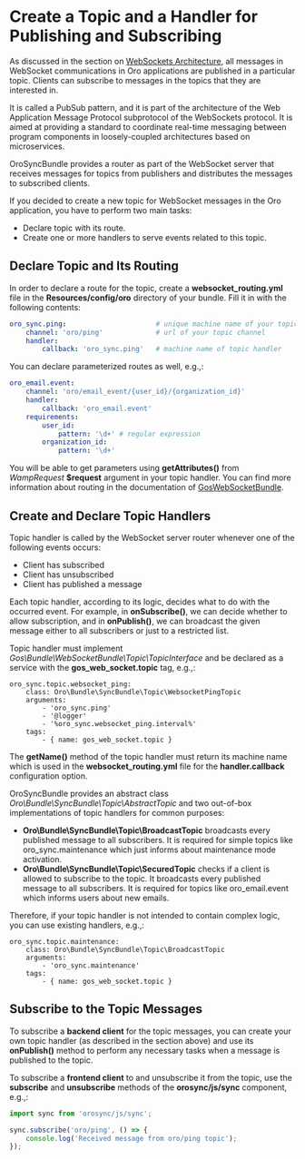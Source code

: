 <a id="dev-cookbook-system-websockets-create-topic-and-handler"></a>

# Create a Topic and a Handler for Publishing and Subscribing

As discussed in the section on [WebSockets Architecture](../index.md#dev-guide-system-websockets-architecture), all messages in WebSocket communications in Oro applications are published in a particular topic. Clients can subscribe to messages in the topics that they are interested in.

It is called a PubSub pattern, and it is part of the architecture of the Web Application Message Protocol subprotocol of the WebSockets protocol. It is aimed at providing a standard to coordinate real-time messaging between program components in loosely-coupled architectures based on microservices.

OroSyncBundle provides a router as part of the WebSocket server that receives messages for topics from publishers and distributes the messages to subscribed clients.

If you decided to create a new topic for WebSocket messages in the Oro application, you have to perform two main tasks:

* Declare topic with its route.
* Create one or more handlers to serve events related to this topic.

## Declare Topic and Its Routing

In order to declare a route for the topic, create a **websocket_routing.yml** file in the **Resources/config/oro** directory of your bundle. Fill it in with the following contents:

```yaml
oro_sync.ping:                      # unique machine name of your topic in format "%extension_alias%.topic_name"
    channel: 'oro/ping'             # url of your topic channel
    handler:
        callback: 'oro_sync.ping'   # machine name of topic handler
```

You can declare parameterized routes as well, e.g.,:

```yaml
oro_email.event:
    channel: 'oro/email_event/{user_id}/{organization_id}'
    handler:
        callback: 'oro_email.event'
    requirements:
        user_id:
            pattern: '\d+' # regular expression
        organization_id:
            pattern: '\d+'
```

You will be able to get parameters using **getAttributes()** from *WampRequest* **$request** argument in your topic handler. You can find more information about routing in the documentation of
<a href="https://github.com/GeniusesOfSymfony/WebSocketBundle" target="_blank">GosWebSocketBundle</a>.

## Create and Declare Topic Handlers

Topic handler is called by the WebSocket server router whenever one of the following events occurs:

* Client has subscribed
* Client has unsubscribed
* Client has published a message

Each topic handler, according to its logic, decides what to do with the occurred event. For example, in **onSubscribe()**, we can decide whether to allow subscription, and in **onPublish()**, we can broadcast the given message either to all subscribers or just to a restricted list.

Topic handler must implement *Gos\\Bundle\\WebSocketBundle\\Topic\\TopicInterface* and be declared as a service with the **gos_web_socket.topic** tag, e.g.,:

```twig
oro_sync.topic.websocket_ping:
    class: Oro\Bundle\SyncBundle\Topic\WebsocketPingTopic
    arguments:
        - 'oro_sync.ping'
        - '@logger'
        - '%oro_sync.websocket_ping.interval%'
    tags:
        - { name: gos_web_socket.topic }
```

The **getName()** method of the topic handler must return its machine name which is used in the **websocket_routing.yml** file for the **handler.callback** configuration option.

OroSyncBundle provides an abstract class *Oro\\Bundle\\SyncBundle\\Topic\\AbstractTopic* and two out-of-box implementations of topic handlers for common purposes:

* **Oro\\Bundle\\SyncBundle\\Topic\\BroadcastTopic** broadcasts every published message to all subscribers. It is required for simple topics like oro_sync.maintenance which just informs about maintenance mode activation.
* **Oro\\Bundle\\SyncBundle\\Topic\\SecuredTopic** checks if a client is allowed to subscribe to the topic. It broadcasts every published message to all subscribers. It is required for topics like oro_email.event which informs users about new emails.

Therefore, if your topic handler is not intended to contain complex logic, you can use existing handlers, e.g.,:

```twig
oro_sync.topic.maintenance:
    class: Oro\Bundle\SyncBundle\Topic\BroadcastTopic
    arguments:
        - 'oro_sync.maintenance'
    tags:
        - { name: gos_web_socket.topic }
```

## Subscribe to the Topic Messages

To subscribe a **backend client** for the topic messages, you can create your own topic handler (as described in the section above) and use its **onPublish()** method to perform any necessary tasks when a message is published to the topic.

To subscribe a **frontend client** to and unsubscribe it from the topic, use the **subscribe** and **unsubscribe** methods of the **orosync/js/sync** component, e.g.,:

```javascript
import sync from 'orosync/js/sync';

sync.subscribe('oro/ping', () => {
    console.log('Received message from oro/ping topic');
});
```

<!-- Frontend -->
